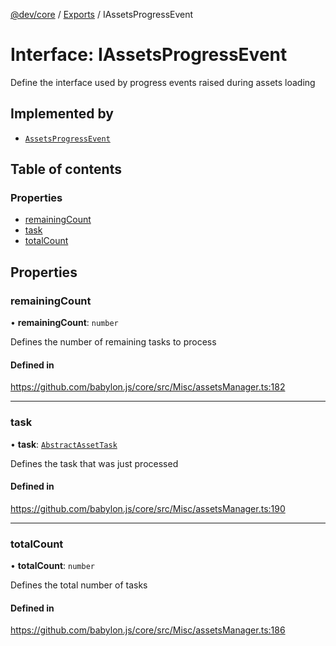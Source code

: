 [@dev/core](../README.md) / [Exports](../modules.md) / IAssetsProgressEvent

# Interface: IAssetsProgressEvent

Define the interface used by progress events raised during assets loading

## Implemented by

- [`AssetsProgressEvent`](../classes/AssetsProgressEvent.md)

## Table of contents

### Properties

- [remainingCount](IAssetsProgressEvent.md#remainingcount)
- [task](IAssetsProgressEvent.md#task)
- [totalCount](IAssetsProgressEvent.md#totalcount)

## Properties

### remainingCount

• **remainingCount**: `number`

Defines the number of remaining tasks to process

#### Defined in

https://github.com/babylon.js/core/src/Misc/assetsManager.ts:182

___

### task

• **task**: [`AbstractAssetTask`](../classes/AbstractAssetTask.md)

Defines the task that was just processed

#### Defined in

https://github.com/babylon.js/core/src/Misc/assetsManager.ts:190

___

### totalCount

• **totalCount**: `number`

Defines the total number of tasks

#### Defined in

https://github.com/babylon.js/core/src/Misc/assetsManager.ts:186

